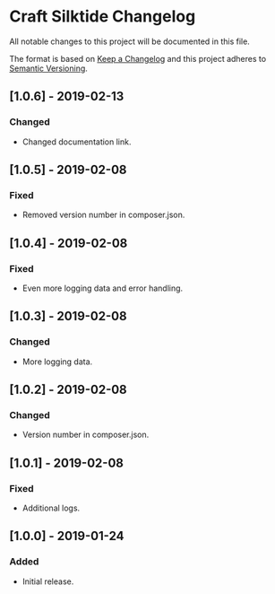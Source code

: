 # Craft Silktide Changelog

All notable changes to this project will be documented in this file.

The format is based on [Keep a Changelog](http://keepachangelog.com/) and this project adheres to [Semantic Versioning](http://semver.org/).

## [1.0.6] - 2019-02-13
### Changed
- Changed documentation link.

## [1.0.5] - 2019-02-08
### Fixed
- Removed version number in composer.json.

## [1.0.4] - 2019-02-08
### Fixed
- Even more logging data and error handling.

## [1.0.3] - 2019-02-08
### Changed
- More logging data.

## [1.0.2] - 2019-02-08
### Changed
- Version number in composer.json.

## [1.0.1] - 2019-02-08
### Fixed
- Additional logs.

## [1.0.0] - 2019-01-24
### Added
- Initial release.
